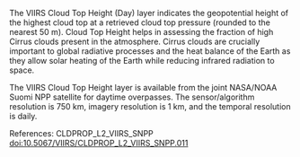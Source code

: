 The VIIRS Cloud Top Height (Day) layer indicates the geopotential height of the highest cloud top at a retrieved cloud top pressure (rounded to the nearest 50 m). Cloud Top Height helps in assessing the fraction of high Cirrus clouds present in the atmosphere. Cirrus clouds are crucially important to global radiative processes and the heat balance of the Earth as they allow solar heating of the Earth while reducing infrared radiation to space.

The VIIRS Cloud Top Height layer is available from the joint NASA/NOAA Suomi NPP satellite for daytime overpasses. The sensor/algorithm resolution is 750 km, imagery resolution is 1 km, and the temporal resolution is daily.

References: CLDPROP_L2_VIIRS_SNPP [doi:10.5067/VIIRS/CLDPROP_L2_VIIRS_SNPP.011](https://doi.org/10.5067/VIIRS/CLDPROP_L2_VIIRS_SNPP.011)